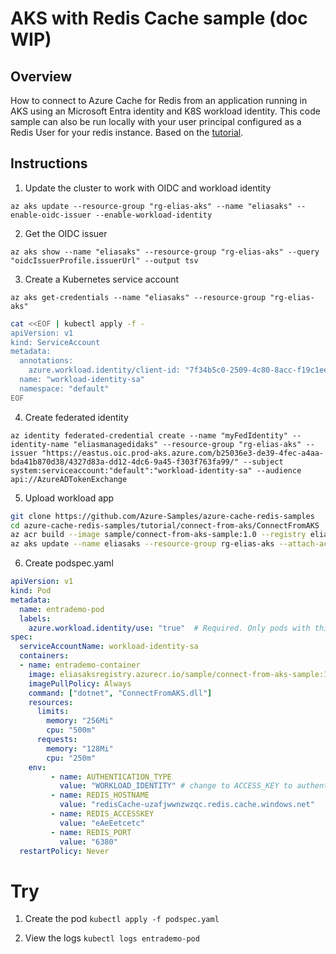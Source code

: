# AKS with Redis Cache sample (doc WIP)

## Overview
How to connect to Azure Cache for Redis from an application running in AKS using an Microsoft Entra identity and K8S workload identity. This code sample can also be run locally with your user principal configured as a Redis User for your redis instance. Based on the [tutorial](https://docs.microsoft.com/azure/azure-cache-for-redis/cache-tutorial-aks-get-started).

## Instructions
1. Update the cluster to work with OIDC and workload identity

`az aks update --resource-group "rg-elias-aks" --name "eliasaks" --enable-oidc-issuer --enable-workload-identity`

2. Get the OIDC issuer

`az aks show --name "eliasaks" --resource-group "rg-elias-aks" --query "oidcIssuerProfile.issuerUrl" --output tsv`

3. Create a Kubernetes service account

`az aks get-credentials --name "eliasaks" --resource-group "rg-elias-aks"`

```bash
cat <<EOF | kubectl apply -f -
apiVersion: v1
kind: ServiceAccount
metadata:
  annotations:
    azure.workload.identity/client-id: "7f34b5c0-2509-4c80-8acc-f19c1eea34b4"
  name: "workload-identity-sa"
  namespace: "default"
EOF
```

4. Create federated identity

`az identity federated-credential create --name "myFedIdentity" --identity-name "eliasmanagedidaks" --resource-group "rg-elias-aks" --issuer "https://eastus.oic.prod-aks.azure.com/b25036e3-de39-4fec-a4aa-bda41b870d38/4327d83a-dd12-4dc6-9a45-f303f763fa99/" --subject system:serviceaccount:"default":"workload-identity-sa" --audience api://AzureADTokenExchange`

5. Upload workload app
```bash
git clone https://github.com/Azure-Samples/azure-cache-redis-samples
cd azure-cache-redis-samples/tutorial/connect-from-aks/ConnectFromAKS
az acr build --image sample/connect-from-aks-sample:1.0 --registry eliasaksregistry --file Dockerfile .
az aks update --name eliasaks --resource-group rg-elias-aks --attach-acr eliasaksregistry
```

6. Create podspec.yaml
```yaml
apiVersion: v1
kind: Pod
metadata:
  name: entrademo-pod
  labels:
    azure.workload.identity/use: "true"  # Required. Only pods with this label can use workload identity.
spec:
  serviceAccountName: workload-identity-sa
  containers:
  - name: entrademo-container
    image: eliasaksregistry.azurecr.io/sample/connect-from-aks-sample:1.0
    imagePullPolicy: Always
    command: ["dotnet", "ConnectFromAKS.dll"] 
    resources:
      limits:
        memory: "256Mi"
        cpu: "500m"
      requests:
        memory: "128Mi"
        cpu: "250m"
    env:
         - name: AUTHENTICATION_TYPE
           value: "WORKLOAD_IDENTITY" # change to ACCESS_KEY to authenticate using access key
         - name: REDIS_HOSTNAME
           value: "redisCache-uzafjwwnzwzqc.redis.cache.windows.net"
         - name: REDIS_ACCESSKEY
           value: "eAeEetcetc" 
         - name: REDIS_PORT
           value: "6380"
  restartPolicy: Never
```
# Try
1. Create the pod
`kubectl apply -f podspec.yaml`

2. View the logs
`kubectl logs entrademo-pod`
